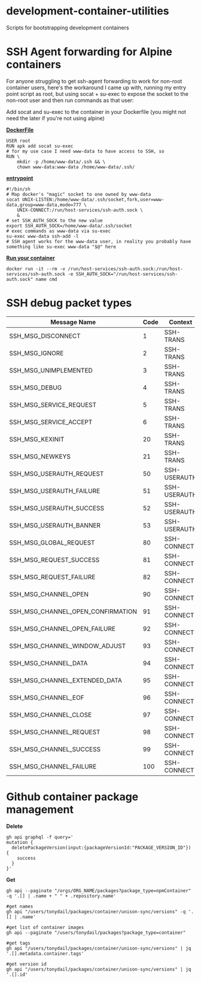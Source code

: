 # development-container-utilities
Scripts for bootstrapping development containers


# SSH Agent forwarding for Alpine containers

For anyone struggling to get ssh-agent forwarding to work for non-root container users, here's the workaround I came up with, running my entry point script as root, but using socat + su-exec to expose the socket to the non-root user and then run commands as that user:

Add socat and su-exec to the container in your Dockerfile (you might not need the later if you're not using alpine)

<u>**DockerFile**</u>
```
USER root
RUN apk add socat su-exec
# for my use case I need www-data to have access to SSH, so 
RUN \
    mkdir -p /home/www-data/.ssh && \
    chown www-data:www-data /home/www-data/.ssh/
```
<u>**entrypoint**</u>
```
#!/bin/sh
# Map docker's "magic" socket to one owned by www-data
socat UNIX-LISTEN:/home/www-data/.ssh/socket,fork,user=www-data,group=www-data,mode=777 \
    UNIX-CONNECT:/run/host-services/ssh-auth.sock \
    &
# set SSH_AUTH_SOCK to the new value
export SSH_AUTH_SOCK=/home/www-data/.ssh/socket
# exec commands as www-data via su-exec
su-exec www-data ssh-add -l
# SSH agent works for the www-data user, in reality you probably have something like su-exec www-data "$@" here
```
<u>**Run your container**</u>
```
docker run -it --rm -v /run/host-services/ssh-auth.sock:/run/host-services/ssh-auth.sock -e SSH_AUTH_SOCK="/run/host-services/ssh-auth.sock" name cmd
```
# SSH debug packet types

| Message Name                          | Code | Context         |
|----------------------------------------|------|-----------------|
| SSH_MSG_DISCONNECT                    | 1    | SSH-TRANS       |
| SSH_MSG_IGNORE                        | 2    | SSH-TRANS       |
| SSH_MSG_UNIMPLEMENTED                 | 3    | SSH-TRANS       |
| SSH_MSG_DEBUG                         | 4    | SSH-TRANS       |
| SSH_MSG_SERVICE_REQUEST               | 5    | SSH-TRANS       |
| SSH_MSG_SERVICE_ACCEPT                | 6    | SSH-TRANS       |
| SSH_MSG_KEXINIT                       | 20   | SSH-TRANS       |
| SSH_MSG_NEWKEYS                       | 21   | SSH-TRANS       |
| SSH_MSG_USERAUTH_REQUEST              | 50   | SSH-USERAUTH    |
| SSH_MSG_USERAUTH_FAILURE              | 51   | SSH-USERAUTH    |
| SSH_MSG_USERAUTH_SUCCESS              | 52   | SSH-USERAUTH    |
| SSH_MSG_USERAUTH_BANNER               | 53   | SSH-USERAUTH    |
| SSH_MSG_GLOBAL_REQUEST                | 80   | SSH-CONNECT     |
| SSH_MSG_REQUEST_SUCCESS               | 81   | SSH-CONNECT     |
| SSH_MSG_REQUEST_FAILURE               | 82   | SSH-CONNECT     |
| SSH_MSG_CHANNEL_OPEN                  | 90   | SSH-CONNECT     |
| SSH_MSG_CHANNEL_OPEN_CONFIRMATION     | 91   | SSH-CONNECT     |
| SSH_MSG_CHANNEL_OPEN_FAILURE          | 92   | SSH-CONNECT     |
| SSH_MSG_CHANNEL_WINDOW_ADJUST         | 93   | SSH-CONNECT     |
| SSH_MSG_CHANNEL_DATA                  | 94   | SSH-CONNECT     |
| SSH_MSG_CHANNEL_EXTENDED_DATA         | 95   | SSH-CONNECT     |
| SSH_MSG_CHANNEL_EOF                   | 96   | SSH-CONNECT     |
| SSH_MSG_CHANNEL_CLOSE                 | 97   | SSH-CONNECT     |
| SSH_MSG_CHANNEL_REQUEST               | 98   | SSH-CONNECT     |
| SSH_MSG_CHANNEL_SUCCESS               | 99   | SSH-CONNECT     |
| SSH_MSG_CHANNEL_FAILURE               | 100  | SSH-CONNECT     |


# Github container package management

**Delete**
```
gh api graphql -f query='
mutation {
  deletePackageVersion(input:{packageVersionId:"PACKAGE_VERSION_ID"}) {
    success
  }
}'
```

**Get**
```
gh api --paginate "/orgs/ORG_NAME/packages?package_type=npmContainer" -q '.[] | .name + " " + .repository.name'

#get names
gh api "/users/tonydail/packages/container/unison-sync/versions" -q '.[] | .name'

#get list of container images
gh api --paginate "/users/tonydail/packages?package_type=container"

#get tags
gh api "/users/tonydail/packages/container/unison-sync/versions" | jq '.[].metadata.container.tags'

#get version id
gh api "/users/tonydail/packages/container/unison-sync/versions" | jq '.[].id'
```
